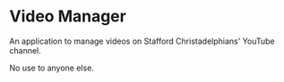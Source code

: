﻿# Video Manager
An application to manage videos on Stafford Christadelphians' YouTube channel.

No use to anyone else.
